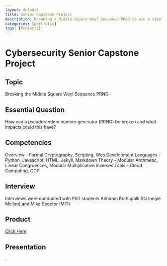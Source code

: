 ```yaml
---
layout: default
title: Senior Capstone Project
description: Breaking a Middle-Square Weyl Sequence PRNG to win a simulated lottery
categories: [portfolio]
tags: [Projects]
---
```


# Cybersecurity Senior Capstone Project

## Topic

Breaking the Middle Square Weyl Sequence PRNG

## Essential Question

How can a pseudorandom number generator (PRNG) be broken and what impacts could this have?

## Competencies
Overview - Formal Cryptography, Scripting, Web Development
Languages - Python, Javascript, HTML, Jekyll, Markdown
Theory - Modular Arithmetic, Linear Congruences, Modular Multiplicative Inverses
Tools - Cloud Computing, GCP

## Interview

Interviews were conducted with PhD students Abhiram Kothapalli (Carnegie Mellon) and Mike Specter (MIT).

## Product

[Click Here](/2020/10/16/capstone-demo.html)

## Presentation

.